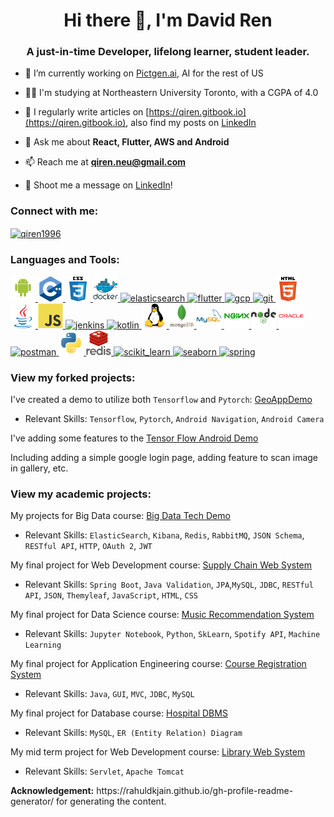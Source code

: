 <h1 align="center">Hi there 👋, I'm David Ren</h1>
<h3 align="center">A just-in-time Developer, lifelong learner, student leader.</h3>

- 🔭 I’m currently working on [Pictgen.ai](https://pictgen.ai/), AI for the rest of US

- 👨‍🎓 I'm studying at Northeastern University Toronto, with a CGPA of 4.0

- 📝 I regularly write articles on [https://qiren.gitbook.io](https://qiren.gitbook.io), also find my posts on [LinkedIn](https://www.linkedin.com/in/qiren1996/recent-activity/shares/)

- 💬 Ask me about **React, Flutter, AWS and Android**

- 📫 Reach me at **qiren.neu@gmail.com**

- 📄 Shoot me a message on [LinkedIn](https://www.linkedin.com/in/qiren1996/)!

<h3 align="left">Connect with me:</h3>
<p align="left">
<a href="https://linkedin.com/in/qiren1996" target="blank"><img align="center" src="https://raw.githubusercontent.com/rahuldkjain/github-profile-readme-generator/master/src/images/icons/Social/linked-in-alt.svg" alt="qiren1996" height="30" width="40" /></a>
</p>

<h3 align="left">Languages and Tools:</h3>
<p align="left"> <a href="https://developer.android.com" target="_blank" rel="noreferrer"> <img src="https://raw.githubusercontent.com/devicons/devicon/master/icons/android/android-original-wordmark.svg" alt="android" width="40" height="40"/> </a> <a href="https://www.w3schools.com/cpp/" target="_blank" rel="noreferrer"> <img src="https://raw.githubusercontent.com/devicons/devicon/master/icons/cplusplus/cplusplus-original.svg" alt="cplusplus" width="40" height="40"/> </a> <a href="https://www.w3schools.com/css/" target="_blank" rel="noreferrer"> <img src="https://raw.githubusercontent.com/devicons/devicon/master/icons/css3/css3-original-wordmark.svg" alt="css3" width="40" height="40"/> </a> <a href="https://www.docker.com/" target="_blank" rel="noreferrer"> <img src="https://raw.githubusercontent.com/devicons/devicon/master/icons/docker/docker-original-wordmark.svg" alt="docker" width="40" height="40"/> </a> <a href="https://www.elastic.co" target="_blank" rel="noreferrer"> <img src="https://www.vectorlogo.zone/logos/elastic/elastic-icon.svg" alt="elasticsearch" width="40" height="40"/> </a> <a href="https://flutter.dev" target="_blank" rel="noreferrer"> <img src="https://www.vectorlogo.zone/logos/flutterio/flutterio-icon.svg" alt="flutter" width="40" height="40"/> </a> <a href="https://cloud.google.com" target="_blank" rel="noreferrer"> <img src="https://www.vectorlogo.zone/logos/google_cloud/google_cloud-icon.svg" alt="gcp" width="40" height="40"/> </a> <a href="https://git-scm.com/" target="_blank" rel="noreferrer"> <img src="https://www.vectorlogo.zone/logos/git-scm/git-scm-icon.svg" alt="git" width="40" height="40"/> </a> <a href="https://www.w3.org/html/" target="_blank" rel="noreferrer"> <img src="https://raw.githubusercontent.com/devicons/devicon/master/icons/html5/html5-original-wordmark.svg" alt="html5" width="40" height="40"/> </a> <a href="https://www.java.com" target="_blank" rel="noreferrer"> <img src="https://raw.githubusercontent.com/devicons/devicon/master/icons/java/java-original.svg" alt="java" width="40" height="40"/> </a> <a href="https://developer.mozilla.org/en-US/docs/Web/JavaScript" target="_blank" rel="noreferrer"> <img src="https://raw.githubusercontent.com/devicons/devicon/master/icons/javascript/javascript-original.svg" alt="javascript" width="40" height="40"/> </a> <a href="https://www.jenkins.io" target="_blank" rel="noreferrer"> <img src="https://www.vectorlogo.zone/logos/jenkins/jenkins-icon.svg" alt="jenkins" width="40" height="40"/> </a> <a href="https://kotlinlang.org" target="_blank" rel="noreferrer"> <img src="https://www.vectorlogo.zone/logos/kotlinlang/kotlinlang-icon.svg" alt="kotlin" width="40" height="40"/> </a> <a href="https://www.linux.org/" target="_blank" rel="noreferrer"> <img src="https://raw.githubusercontent.com/devicons/devicon/master/icons/linux/linux-original.svg" alt="linux" width="40" height="40"/> </a> <a href="https://www.mongodb.com/" target="_blank" rel="noreferrer"> <img src="https://raw.githubusercontent.com/devicons/devicon/master/icons/mongodb/mongodb-original-wordmark.svg" alt="mongodb" width="40" height="40"/> </a> <a href="https://www.mysql.com/" target="_blank" rel="noreferrer"> <img src="https://raw.githubusercontent.com/devicons/devicon/master/icons/mysql/mysql-original-wordmark.svg" alt="mysql" width="40" height="40"/> </a> <a href="https://www.nginx.com" target="_blank" rel="noreferrer"> <img src="https://raw.githubusercontent.com/devicons/devicon/master/icons/nginx/nginx-original.svg" alt="nginx" width="40" height="40"/> </a> <a href="https://nodejs.org" target="_blank" rel="noreferrer"> <img src="https://raw.githubusercontent.com/devicons/devicon/master/icons/nodejs/nodejs-original-wordmark.svg" alt="nodejs" width="40" height="40"/> </a> <a href="https://www.oracle.com/" target="_blank" rel="noreferrer"> <img src="https://raw.githubusercontent.com/devicons/devicon/master/icons/oracle/oracle-original.svg" alt="oracle" width="40" height="40"/> </a> <a href="https://postman.com" target="_blank" rel="noreferrer"> <img src="https://www.vectorlogo.zone/logos/getpostman/getpostman-icon.svg" alt="postman" width="40" height="40"/> </a> <a href="https://www.python.org" target="_blank" rel="noreferrer"> <img src="https://raw.githubusercontent.com/devicons/devicon/master/icons/python/python-original.svg" alt="python" width="40" height="40"/> </a> <a href="https://redis.io" target="_blank" rel="noreferrer"> <img src="https://raw.githubusercontent.com/devicons/devicon/master/icons/redis/redis-original-wordmark.svg" alt="redis" width="40" height="40"/> </a> <a href="https://scikit-learn.org/" target="_blank" rel="noreferrer"> <img src="https://upload.wikimedia.org/wikipedia/commons/0/05/Scikit_learn_logo_small.svg" alt="scikit_learn" width="40" height="40"/> </a> <a href="https://seaborn.pydata.org/" target="_blank" rel="noreferrer"> <img src="https://seaborn.pydata.org/_images/logo-mark-lightbg.svg" alt="seaborn" width="40" height="40"/> </a> <a href="https://spring.io/" target="_blank" rel="noreferrer"> <img src="https://www.vectorlogo.zone/logos/springio/springio-icon.svg" alt="spring" width="40" height="40"/> </a> </p>

<h3 align="left">View my forked projects:</h3>

I've created a demo to utilize both `Tensorflow` and `Pytorch`: [GeoAppDemo](https://github.com/qren0neu/GeoAppDemo)

- Relevant Skills: `Tensorflow`, `Pytorch`, `Android Navigation`, `Android Camera`

I've adding some features to the [Tensor Flow Android Demo](https://github.com/qren0neu/examples) 

Including adding a simple google login page, adding feature to scan image in gallery, etc.

<h3 align="left">View my academic projects:</h3>

My projects for Big Data course: [Big Data Tech Demo](https://github.com/qren0neu/Big-Data-Tech-Demo)

- Relevant Skills: `ElasticSearch`, `Kibana`, `Redis`, `RabbitMQ`, `JSON Schema`, `RESTful API`, `HTTP`, `OAuth 2`, `JWT`

My final project for Web Development course: [Supply Chain Web System](https://github.com/qren0neu/SupplyChainWebSystem)

- Relevant Skills: `Spring Boot`, `Java Validation`, `JPA`,`MySQL`, `JDBC`, `RESTful API`, `JSON`, `Themyleaf`, `JavaScript`, `HTML`, `CSS`

My final project for Data Science course: [Music Recommendation System](https://github.com/qren0neu/Music-Recommendation-System)

- Relevant Skills: `Jupyter Notebook`, `Python`, `SkLearn`, `Spotify API`, `Machine Learning`

My final project for Application Engineering course: [Course Registration System](https://github.com/qren0neu/CourseRegistrationSystem-GUI)

- Relevant Skills: `Java`, `GUI`, `MVC`, `JDBC`, `MySQL`

My final project for Database course: [Hospital DBMS](https://github.com/qren0neu/Hospital-DBMS)

- Relevant Skills: `MySQL`, `ER (Entity Relation) Diagram`

My mid term project for Web Development course: [Library Web System](https://github.com/qren0neu/LibraryWebSystem)

- Relevant Skills: `Servlet`, `Apache Tomcat`

<!-- <p><img align="center" src="https://github-readme-stats.vercel.app/api/top-langs?username=qren0neu&show_icons=true&locale=en&layout=compact" alt="qren0neu" /></p> -->

<p><b>Acknowledgement:</b> https://rahuldkjain.github.io/gh-profile-readme-generator/ for generating the content.</p>

